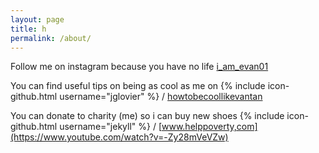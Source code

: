 ```yaml
---
layout: page
title: h
permalink: /about/
---
```


Follow me on instagram because you have no life 
[i_am_evan01](https://www.instagram.com/i_am_evan01/?hl=en)

You can find useful tips on being as cool as me on
{% include icon-github.html username="jglovier" %} /
[howtobecoollikevantan](http://www.wikihow.com/Get-Your-Best-Friend-Back)

You can donate to charity (me) so i can buy new shoes 
{% include icon-github.html username="jekyll" %} /
[www.helppoverty,com](https://www.youtube.com/watch?v=-Zy28mVeVZw)

